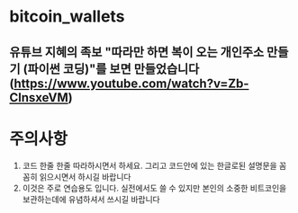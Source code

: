 # bitcoin_wallets

## 유튜브 지혜의 족보 "따라만 하면 복이 오는 개인주소 만들기 (파이썬 코딩)"를 보면 만들었습니다 (https://www.youtube.com/watch?v=Zb-ClnsxeVM)

# 주의사항
1. 코드 한줄 한줄 따라하시면서 하세요. 그리고 코드안에 있는 한글로된 설명문을 꼼꼼히 읽으시면서 하시길 바랍니다
2. 이것은 주로 연습용도 입니다. 실전에서도 쓸 수 있지만 본인의 소중한 비트코인을 보관하는데에 유념하셔서 쓰시길 바랍니다
